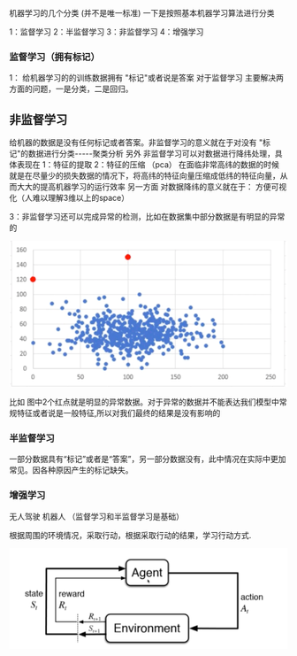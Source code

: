 机器学习的几个分类
(并不是唯一标准)
一下是按照基本机器学习算法进行分类

1：监督学习
2：半监督学习
3：非监督学习
4：增强学习



### 监督学习（拥有标记）
1： 给机器学习的的训练数据拥有 "标记"或者说是答案
对于监督学习 主要解决两方面的问题，一是分类，二是回归。

## 非监督学习

给机器的数据是没有任何标记或者答案。非监督学习的意义就在于对没有 "标记"的数据进行分类-----聚类分析
另外 非监督学习可以对数据进行降纬处理，具体表现在
1：特征的提取
2：特征的压缩 （pca）
   在面临非常高纬的数据的时候
   就是在尽量少的损失数据的情况下，将高纬的特征向量压缩成低纬的特征向量，从而大大的提高机器学习的运行效率
另一方面 对数据降纬的意义就在于： 方便可视化（人难以理解3维以上的space）

3：非监督学习还可以完成异常的检测，比如在数据集中部分数据是有明显的异常的 

![img.png](img/img.png)

比如 图中2个红点就是明显的异常数据。对于异常的数据并不能表达我们模型中常规特征或者说是一般特征,所以对我们最终的结果是没有影响的

### 半监督学习
一部分数据具有“标记”或者是“答案”，另一部分数据没有，此中情况在实际中更加常见。因各种原因产生的标记缺失。

### 增强学习
无人驾驶
机器人
（监督学习和半监督学习是基础）

根据周围的环境情况，采取行动，根据采取行动的结果，学习行动方式.


![img.png](img/img2.png)

